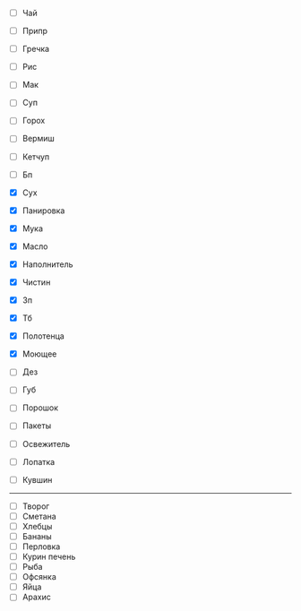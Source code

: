 - [ ] Чай 
- [ ] Припр
- [ ] Гречка
- [ ] Рис
- [ ] Мак
- [ ] Суп
- [ ] Горох
- [ ] Вермиш
- [ ] Кетчуп
- [ ] Бп
- [x] Сух
- [x] Панировка
- [x] Мука
- [x] Масло

- [x] Наполнитель
- [x] Чистин
- [x] Зп
- [x] Тб
- [x] Полотенца
- [x] Моющее
- [ ] Дез
- [ ] Губ
- [ ] Порошок
- [ ] Пакеты
- [ ] Освежитель
- [ ] Лопатка
- [ ] Кувшин 

________________

- [ ] Творог 
- [ ] Сметана 
- [ ] Хлебцы
- [ ] Бананы
- [ ] Перловка
- [ ] Курин печень
- [ ] Рыба
- [ ] Офсянка 
- [ ] Яйца
- [ ] Арахис